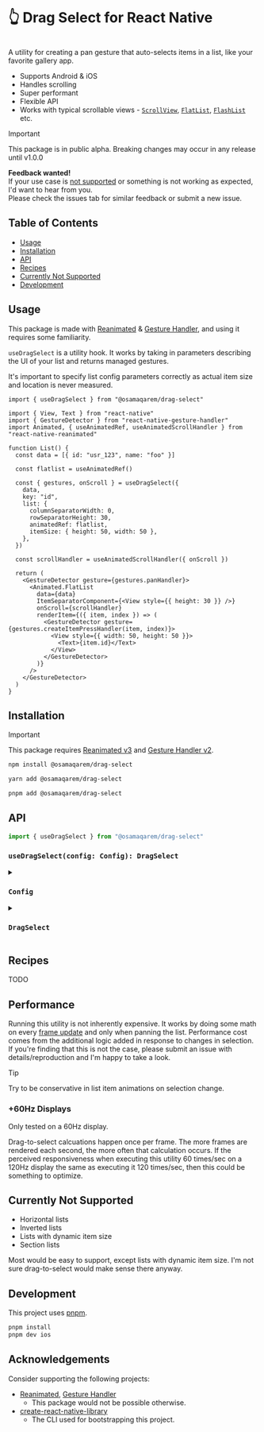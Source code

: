 # 👆 Drag Select for React Native

<pre></pre>

A utility for creating a pan gesture that auto-selects items in a list, like your favorite gallery app.

- Supports Android & iOS
- Handles scrolling
- Super performant
- Flexible API
- Works with typical scrollable views - [`ScrollView`](https://reactnative.dev/docs/scrollview), [`FlatList`](https://reactnative.dev/docs/flatlist), [`FlashList`](https://shopify.github.io/flash-list/) etc.

> [!IMPORTANT]
> This package is in public alpha. Breaking changes may occur in any release until v1.0.0
>
> <strong>Feedback wanted!</strong><br/>
> If your use case is [not supported](#currently-not-supported) or something is not working as expected, I'd want to hear from you.<br/>Please check the issues tab for similar feedback or submit a new issue.

## Table of Contents

- [Usage](#usage)
- [Installation](#installation)
- [API](#api)
- [Recipes](#recipes)
- [Currently Not Supported](#currently-not-supported)
- [Development](#development)

## Usage

This package is made with [Reanimated](https://docs.swmansion.com/react-native-reanimated) & [Gesture Handler](https://docs.swmansion.com/react-native-gesture-handler), and using it requires some familiarity.

`useDragSelect` is a utility hook. It works by taking in parameters describing the UI of your list and returns managed gestures.

It's important to specify list config parameters correctly as actual item size and location is never measured.

```tsx
import { useDragSelect } from "@osamaqarem/drag-select"

import { View, Text } from "react-native"
import { GestureDetector } from "react-native-gesture-handler"
import Animated, { useAnimatedRef, useAnimatedScrollHandler } from "react-native-reanimated"

function List() {
  const data = [{ id: "usr_123", name: "foo" }]

  const flatlist = useAnimatedRef()

  const { gestures, onScroll } = useDragSelect({
    data,
    key: "id",
    list: {
      columnSeparatorWidth: 0,
      rowSeparatorHeight: 30,
      animatedRef: flatlist,
      itemSize: { height: 50, width: 50 },
    },
  })

  const scrollHandler = useAnimatedScrollHandler({ onScroll })

  return (
    <GestureDetector gesture={gestures.panHandler}>
      <Animated.FlatList
        data={data}
        ItemSeparatorComponent={<View style={{ height: 30 }} />}
        onScroll={scrollHandler}
        renderItem={({ item, index }) => (
          <GestureDetector gesture={gestures.createItemPressHandler(item, index)}>
            <View style={{ width: 50, height: 50 }}>
              <Text>{item.id}</Text>
            </View>
          </GestureDetector>
        )}
      />
    </GestureDetector>
  )
}
```

## Installation

> [!IMPORTANT]
> This package requires [Reanimated v3](https://docs.swmansion.com/react-native-reanimated/docs/fundamentals/getting-started/#installation) and [Gesture Handler v2](https://docs.swmansion.com/react-native-gesture-handler/docs/fundamentals/installation/).

```sh
npm install @osamaqarem/drag-select
```

```sh
yarn add @osamaqarem/drag-select
```

```sh
pnpm add @osamaqarem/drag-select
```

## API

```ts
import { useDragSelect } from "@osamaqarem/drag-select"
```

### `useDragSelect(config: Config): DragSelect`

<details>
<summary>

### `Config`

</summary>

```ts
interface Config<ListItem> {
  /**
   * The same array of items rendered on screen in a scrollable view.
   */
  data: Array<ListItem>
  /**
   * Key or path to nested key which uniquely identifies an item in the list.
   * Nested key path is specified using dot notation in a string e.g. `"user.id"`.
   *
   * @example
   * const item = { id: "usr_123", name: "foo" }
   * useDragSelect({ key: "id" })
   */
  key: PropertyPaths<ListItem>
  list: {
    /**
     * An [animated ref](https://docs.swmansion.com/react-native-reanimated/docs/core/useAnimatedRef) to
     * the scrollable view where the items are rendered.
     *
     * @example
     * const animatedRef = useAnimatedRef()
     * useDragSelect({ list: { animatedRef } })
     * return <Animated.FlatList ref={animatedRef} />
     */
    animatedRef: AnimatedRef<any>
    /**
     * Number of columns in the list.
     * @default 1
     */
    numColumns?: number
    /**
     * Amount of horizontal space between rows.
     */
    rowGap: number
    /**
     * Amount of vertical space between columns.
     */
    columnGap: number
    /**
     * Height and width of each item in the list.
     */
    itemSize: {
      width: number
      height: number
    }
    /**
     * Inner distance between edges of the list container and list items.
     * Use this to account for list headers/footers and/or padding.
     */
    contentInset?: {
      top?: number
      bottom?: number
      left?: number
      right?: number
    }
  }
  /**
   * Configuration for the long press gesture. Long pressing an item activates selection mode.
   * When selection mode is active, tapping any item will add or remove it from selection.
   */
  longPressGesture?: {
    /**
     * Whether long pressing to activate selection mode is enabled.
     * @default true
     */
    enabled?: boolean
    /**
     * The amount of time in milliseconds an item must be pressed before selection mode activates.
     * @default 300
     */
    minDurationMs?: number
  }
  /**
   * Configuration for automatic scrolling while panning gesture.
   */
  panScrollGesture?: {
    /**
     * Whether pan-scrolling is enabled.
     * @default true
     */
    enabled?: boolean
    /**
     * How close should the pointer be to the start of the list before **inverse** scrolling begins.
     * A value between 0 and 1 where 1 is equal to the height of the list.
     * @default 0.15
     */
    startThreshold?: number
    /**
     * How close should the pointer be to the end of the list before scrolling begins.
     * A value between 0 and 1 where 1 is equal to the height of the list.
     * @default 0.85
     */
    endThreshold?: number
    /**
     * The maximum scrolling speed when the pointer is near the starting edge of the list window.
     * Must be higher than 0.
     * @default
     *  - 8 on iOS
     *  - 1 on Android
     */
    startMaxVelocity?: number
    /**
     * The maximum scrolling speed when the pointer is at the ending edge of the list window.
     * Must be higher than 0.
     * @default
     *  - 8 on iOS
     *  - 1 on Android
     */
    endMaxVelocity?: number
  }
  /**
   * Invoked on the JS thread whenever an item is tapped, but not added to selection.
   * Use this callback to handle press events instead of wrapping items in a pressable component.
   */
  onItemPress?: (item: ListItem) => void
  /**
   * Invoked on the JS thread whenever an item is added to selection.
   */
  onItemSelected?: (item: ListItem) => void
  /**
   * Invoked on the JS thread whenever an item is removed from selection.
   */
  onItemDeselected?: (item: ListItem) => void
}
```

</details>

<details>
<summary>

### `DragSelect`

</summary>

```ts
interface DragSelect<ListItem> {
  /**
   * Must be used with [`useAnimatedScrollHandler`](https://docs.swmansion.com/react-native-reanimated/docs/scroll/useAnimatedScrollHandler)
   * and passed to the animated list to use the pan-scroll gesture.
   * Used to obtain scroll offset and list window size.
   *
   * @example
   * const { onScroll } = useDragSelect()
   * const scrollHandler = useAnimatedScrollHandler(onScroll)
   * return <Animated.FlatList onScroll={scrollHandler} />
   */
  onScroll: (event: ReanimatedScrollEvent) => void
  gestures: {
    /**
     * This is a composed [tap](https://docs.swmansion.com/react-native-gesture-handler/docs/gestures/tap-gesture) and
     * [long-press](https://docs.swmansion.com/react-native-gesture-handler/docs/gestures/long-press-gesture) gesture.
     * Note that the long press gesture can be disabled by setting `config.longPressGesture.enabled` to `false`. See {@link Config.longPressGesture}.
     *
     * Do not customize the behavior of this gesture directly.
     * Instead, [compose](https://docs.swmansion.com/react-native-gesture-handler/docs/gestures/composed-gestures) it with your own custom gestures.
     *
     */
    createItemPressHandler: (
      item: ListItem,
      index: number
    ) => SimultaneousGesture
    /**
     * This is a single [pan gesture](https://docs.swmansion.com/react-native-gesture-handler/docs/gestures/pan-gesture).
     * If you need to rely solely on pressing items for selection, you can disable the pan gesture by setting `config.panScrollGesture.enabled` to `false`. See {@link Config.panScrollGesture}.
     *
     * Do not customize the behavior of this gesture directly.
     * Instead, [compose](https://docs.swmansion.com/react-native-gesture-handler/docs/gestures/composed-gestures) it with your own custom gestures.
     */
    panHandler: PanGesture
  }
  selection: {
    /**
     * Whether the selection mode is active.
     *
     * When active, tapping list items will add them or remove them from selection.
     * Config callbacks {@link Config.onItemSelected} and {@link Config.onItemDeselected} will be invoked instead of {@link Config.onItemPress}.
     */
    active: ReadonlySharedValue<boolean>
    /**
     * Add an item to selection. When there are no selected items, adding a single item to selection activates selection mode.
     *
     * Must be invoked on the JS thread.
     * Note that updates are reflected asynchronously on the JS thread and synchronously on the UI thread.
     */
    add: (id: string) => void
    /**
     * Clear all selected items. Clearing selected items automatically deactivates selection mode.
     *
     * Must be invoked on the JS thread.
     * Note that updates are reflected asynchronously on the JS thread and synchronously on the UI thread.
     */
    clear: () => void
    /**
     * Remove an item from selection.
     * When the last item is removed from selection, selection mode is deactivated.
     *
     * Must be invoked on the JS thread.
     * Note that updates are reflected asynchronously on the JS thread and synchronously on the UI thread.
     */
    delete: (id: string) => void
    /**
     * Indicates whether an item is selected.
     *
     * Must be invoked on the JS thread.
     * Note that updates are reflected asynchronously on the JS thread and synchronously on the UI thread.
     */
    has: (id: string) => boolean
    /**
     * Count of currently selected items.
     */
    size: ReadonlySharedValue<number>
  }
}
```

</details>

## Recipes

TODO

## Performance

Running this utility is not inherently expensive. It works by doing some math on every [frame update](https://docs.swmansion.com/react-native-reanimated/docs/advanced/useFrameCallback/) and only when panning the list. Performance cost comes from the additional logic added in response to changes in selection. If you're finding that this is not the case, please submit an issue with details/reproduction and I'm happy to take a look.

> [!TIP]
> Try to be conservative in list item animations on selection change.

### +60Hz Displays

Only tested on a 60Hz display.

Drag-to-select calcuations happen once per frame. The more frames are rendered each second, the more often that calculation occurs. If the perceived responsiveness when executing this utility 60 times/sec on a 120Hz display the same as executing it 120 times/sec, then this could be something to optimize.

## Currently Not Supported

- Horizontal lists
- Inverted lists
- Lists with dynamic item size
- Section lists

Most would be easy to support, except lists with dynamic item size. I'm not sure drag-to-select would make sense there anyway.


## Development

This project uses [pnpm](https://pnpm.io/installation).

```sh
pnpm install
pnpm dev ios
```

## Acknowledgements

Consider supporting the following projects:

- [Reanimated](https://github.com/software-mansion/react-native-reanimated), [Gesture Handler](https://github.com/software-mansion/react-native-gesture-handler)
  - This package would not be possible otherwise.
- [create-react-native-library](https://github.com/callstack/react-native-builder-bob)
  - The CLI used for bootstrapping this project.